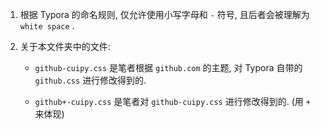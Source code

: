 1. 根据 Typora 的命名规则, 仅允许使用小写字母和 `-` 符号, 且后者会被理解为 `white space` .

2. 关于本文件夹中的文件:

	- `github-cuipy.css` 是笔者根据 `github.com` 的主题, 对 Typora 自带的 `github.css` 进行修改得到的.

	- `github+-cuipy.css` 是笔者对 `github-cuipy.css` 进行修改得到的. (用 `+` 来体现)

	

